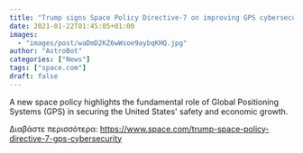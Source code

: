 ```yaml
---
title: "Trump signs Space Policy Directive-7 on improving GPS cybersecurity"
date: 2021-01-22T01:45:05+01:00
images:
  - "images/post/waDmD2KZ6wWsoe9aybqKHQ.jpg"
author: "AstroBot"
categories: ["News"]
tags: ["space.com"]
draft: false
---
```


A new space policy highlights the fundamental role of Global Positioning Systems (GPS) in securing the United States' safety and economic growth. 

Διαβάστε περισσότερα: https://www.space.com/trump-space-policy-directive-7-gps-cybersecurity

